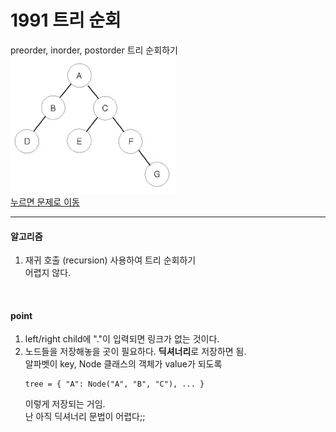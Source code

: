 1991 트리 순회  
================  
preorder, inorder, postorder 트리 순회하기  
![주어진 트리](./IMG_4144.png)  
[누르면 문제로 이동](https://www.acmicpc.net/problem/1991)  

-----------------------

#### 알고리즘  
1. 재귀 호출 (recursion) 사용하여 트리 순회하기  
   어렵지 않다.  
<br/>

#### point
1. left/right child에 "."이 입력되면 링크가 없는 것이다.  
2. 노드들을 저장해놓을 곳이 필요하다. **딕셔너리**로 저장하면 됨.  
   알파벳이 key, Node 클래스의 객체가 value가 되도록  
   ```
   tree = { "A": Node("A", "B", "C"), ... }
   ```
   이렇게 저장되는 거임.  
   난 아직 딕셔너리 문법이 어렵다;;  
